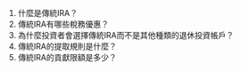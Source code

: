 

1. 什麼是傳統IRA？ 
2. 傳統IRA有哪些稅務優惠？ 
3. 為什麼投資者會選擇傳統IRA而不是其他種類的退休投資帳戶？ 
4. 傳統IRA的提取規則是什麼？ 
5. 傳統IRA的貢獻限額是多少？